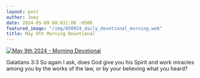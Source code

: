 ```yaml
---
layout: post
author: Joey
date: 2024-05-09 08:031:00 -0500
featured_image: "/img/050924_daily_devotional_morning.web"
title: May 9th Morning Devotional
---
```


[![May 9th 2024 - Morning Devotional](/img/050924_daily_devotional_morning.web)](/img/050924_daily_devotional_morning.web)

Galatians 3:3
 So again I ask, does God give you his Spirit and work miracles among you by the works of the law, or by your believing what you heard?